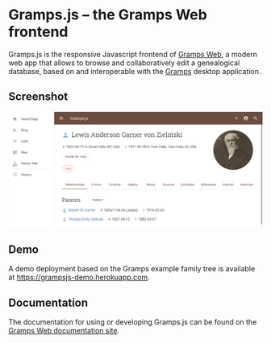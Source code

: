 # Gramps.js &ndash; the Gramps Web frontend

Gramps.js is the responsive Javascript frontend of <a href="https://gramps-project.github.io/web/">Gramps Web</a>, a modern web app that allows to browse and collaboratively edit a genealogical database, based on and interoperable with the <a href="https://gramps-project.org">Gramps</a> desktop application.

## Screenshot

![](screenshot.png)


## Demo

A demo deployment based on the Gramps example family tree is available at https://grampsjs-demo.herokuapp.com.

## Documentation

The documentation for using or developing Gramps.js can be found on the [Gramps Web documentation site](https://gramps-project.github.io/web/).
